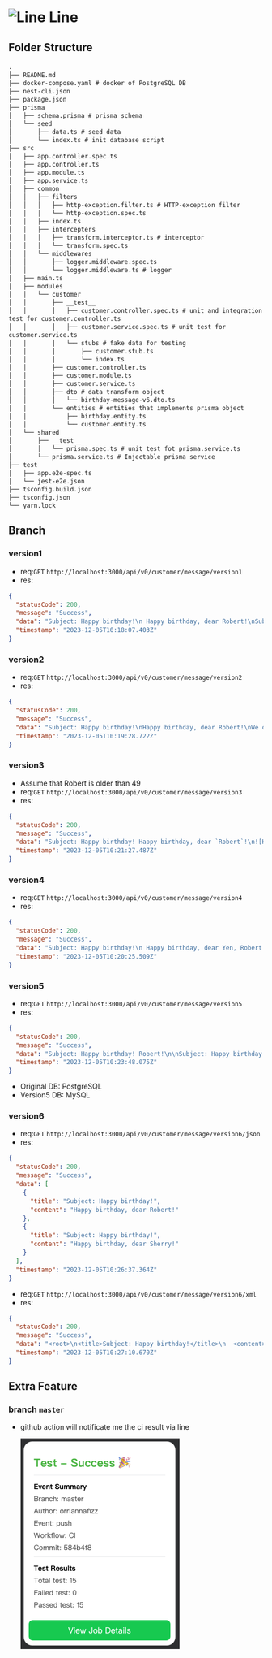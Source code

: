 # ![Line](https://line.me/static/c5bc5abac963fd619ec6d22240641a90/621c6/icon-line.png) Line

## Folder Structure

```
.
├── README.md
├── docker-compose.yaml # docker of PostgreSQL DB
├── nest-cli.json
├── package.json
├── prisma
│   ├── schema.prisma # prisma schema
│   └── seed
│       ├── data.ts # seed data
│       └── index.ts # init database script
├── src
│   ├── app.controller.spec.ts
│   ├── app.controller.ts
│   ├── app.module.ts
│   ├── app.service.ts
│   ├── common
│   │   ├── filters
│   │   │   ├── http-exception.filter.ts # HTTP-exception filter
│   │   │   └── http-exception.spec.ts
│   │   ├── index.ts
│   │   ├── intercepters
│   │   │   ├── transform.interceptor.ts # interceptor
│   │   │   └── transform.spec.ts
│   │   └── middlewares
│   │       ├── logger.middleware.spec.ts
│   │       └── logger.middleware.ts # logger
│   ├── main.ts
│   ├── modules
│   │   └── customer
│   │       ├── __test__
│   │       │   ├── customer.controller.spec.ts # unit and integration test for customer.controller.ts
│   │       │   ├── customer.service.spec.ts # unit test for customer.service.ts
│   │       │   └── stubs # fake data for testing
│   │       │       ├── customer.stub.ts
│   │       │       └── index.ts
│   │       ├── customer.controller.ts
│   │       ├── customer.module.ts
│   │       ├── customer.service.ts
│   │       ├── dto # data transform object
│   │       │   └── birthday-message-v6.dto.ts
│   │       └── entities # entities that implements prisma object
│   │           ├── birthday.entity.ts
│   │           └── customer.entity.ts
│   └── shared
│       ├── __test__
│       │   └── prisma.spec.ts # unit test fot prisma.service.ts
│       └── prisma.service.ts # Injectable prisma service
├── test
│   ├── app.e2e-spec.ts
│   └── jest-e2e.json
├── tsconfig.build.json
├── tsconfig.json
└── yarn.lock
```

## Branch

### version1

- req:`GET` `http://localhost:3000/api/v0/customer/message/version1`
- res:

```json
{
  "statusCode": 200,
  "message": "Success",
  "data": "Subject: Happy birthday!\n Happy birthday, dear Robert!\nSubject: Happy birthday!\n Happy birthday, dear Sherry!",
  "timestamp": "2023-12-05T10:18:07.403Z"
}
```

### version2

- req:`GET` `http://localhost:3000/api/v0/customer/message/version2`
- res:

```json
{
  "statusCode": 200,
  "message": "Success",
  "data": "Subject: Happy birthday!\nHappy birthday, dear Robert!\nWe offer special discount 20% off for the following items:\nWhite Wine, iPhone X\nSubject: Happy birthday!\nHappy birthday, dear Sherry!\nWe offer special discount 50% off for the following items:\nCosmetic, LV Handbags",
  "timestamp": "2023-12-05T10:19:28.722Z"
}
```

### version3

- Assume that Robert is older than 49
- req:`GET` `http://localhost:3000/api/v0/customer/message/version3`
- res:

```json
{
  "statusCode": 200,
  "message": "Success",
  "data": "Subject: Happy birthday! Happy birthday, dear `Robert`!\n![Happy Birthday](https://tonsofthanks.com/wp-content/uploads/2023/08/Hot-Dog-Funny-Birthday-Meme.jpg)\nSubject: Happy birthday! Happy birthday, dear `Sherry`!\n",
  "timestamp": "2023-12-05T10:21:27.487Z"
}
```

### version4

- req:`GET` `http://localhost:3000/api/v0/customer/message/version4`
- res:

```json
{
  "statusCode": 200,
  "message": "Success",
  "data": "Subject: Happy birthday!\n Happy birthday, dear Yen, Robert!\nSubject: Happy birthday!\n Happy birthday, dear Chang, Sherry!",
  "timestamp": "2023-12-05T10:20:25.509Z"
}
```

### version5

- req:`GET` `http://localhost:3000/api/v0/customer/message/version5`
- res:

```json
{
  "statusCode": 200,
  "message": "Success",
  "data": "Subject: Happy birthday! Robert!\n\nSubject: Happy birthday! Sherry!",
  "timestamp": "2023-12-05T10:23:48.075Z"
}
```

- Original DB: PostgreSQL
- Version5 DB: MySQL

### version6

- req:`GET` `http://localhost:3000/api/v0/customer/message/version6/json`
- res:

```json
{
  "statusCode": 200,
  "message": "Success",
  "data": [
    {
      "title": "Subject: Happy birthday!",
      "content": "Happy birthday, dear Robert!"
    },
    {
      "title": "Subject: Happy birthday!",
      "content": "Happy birthday, dear Sherry!"
    }
  ],
  "timestamp": "2023-12-05T10:26:37.364Z"
}
```

- req:`GET` `http://localhost:3000/api/v0/customer/message/version6/xml`
- res:

```json
{
  "statusCode": 200,
  "message": "Success",
  "data": "<root>\n<title>Subject: Happy birthday!</title>\n  <content>Happy birthday, dear Robert!</content>\n<title>Subject: Happy birthday!</title>\n  <content>Happy birthday, dear Sherry!</content>\n</root>",
  "timestamp": "2023-12-05T10:27:10.670Z"
}
```

## Extra Feature

### branch `master`

- github action will notificate me the ci result via line

  ![Line bot picture](/static/ci_message.png)
